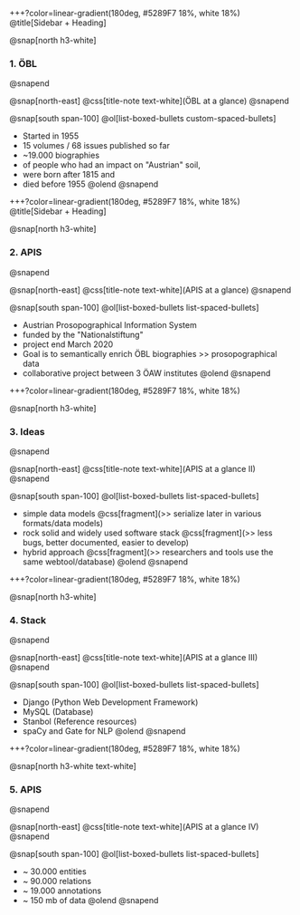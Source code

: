 +++?color=linear-gradient(180deg, #5289F7 18%, white 18%)
@title[Sidebar + Heading]

@snap[north h3-white]
### 1. ÖBL
@snapend

@snap[north-east]
@css[title-note text-white](ÖBL at a glance)
@snapend

@snap[south span-100]
@ol[list-boxed-bullets custom-spaced-bullets]
- Started in 1955
- 15 volumes / 68 issues published so far
- ~19.000 biographies
- of people who had an impact on "Austrian" soil,
- were born after 1815 and
- died before 1955
@olend
@snapend

+++?color=linear-gradient(180deg, #5289F7 18%, white 18%)
@title[Sidebar + Heading]

@snap[north h3-white]
### 2. APIS
@snapend

@snap[north-east]
@css[title-note text-white](APIS at a glance)
@snapend

@snap[south span-100]
@ol[list-boxed-bullets list-spaced-bullets]
- Austrian Prosopographical Information System
- funded by the "Nationalstiftung"
- project end March 2020
- Goal is to semantically enrich ÖBL biographies >> prosopographical data
- collaborative project between 3 ÖAW institutes
@olend
@snapend

+++?color=linear-gradient(180deg, #5289F7 18%, white 18%)

@snap[north h3-white]
### 3. Ideas
@snapend

@snap[north-east]
@css[title-note text-white](APIS at a glance II)
@snapend

@snap[south span-100]
@ol[list-boxed-bullets list-spaced-bullets]
- simple data models @css[fragment](\>\> serialize later in various formats/data models)
- rock solid and widely used software stack @css[fragment](\>\> less bugs, better documented, easier to develop)
- hybrid approach @css[fragment](\>\> researchers and tools use the same webtool/database)
@olend
@snapend

+++?color=linear-gradient(180deg, #5289F7 18%, white 18%)

@snap[north h3-white]
### 4. Stack
@snapend

@snap[north-east]
@css[title-note text-white](APIS at a glance III)
@snapend

@snap[south span-100]
@ol[list-boxed-bullets list-spaced-bullets]
- Django (Python Web Development Framework)
- MySQL (Database)
- Stanbol (Reference resources)
- spaCy and Gate for NLP
@olend
@snapend

+++?color=linear-gradient(180deg, #5289F7 18%, white 18%)

@snap[north h3-white text-white]
### 5. APIS
@snapend

@snap[north-east]
@css[title-note text-white](APIS at a glance IV)
@snapend

@snap[south span-100]
@ol[list-boxed-bullets list-spaced-bullets]
- ~ 30.000 entities
- ~ 90.000 relations
- ~ 19.000 annotations
- ~ 150 mb of data
@olend
@snapend
